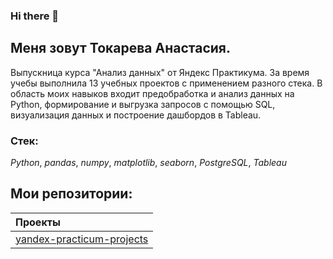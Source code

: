 ### Hi there 👋

## **Меня зовут Токарева Анастасия.**

Выпускница курса "Анализ данных" от Яндекс Практикума. За время учебы выполнила 13 учебных проектов с применением разного стека. В область моих навыков входит предобработка и анализ данных на Python, формирование и выгрузка запросов с помощью SQL, визуализация данных и построение дашбордов в Tableau.

### Cтек:
*Python*, *pandas*, *numpy*, *matplotlib*, *seaborn*, *PostgreSQL*, *Tableau*

## Мои репозитории:

| Проекты | 
| :---------------------- | 
| [yandex-practicum-projects](https://github.com/AnaTokareva97/yandex-practicum-projects) |
<!--
**AnaTokareva97/AnaTokareva97** is a ✨ _special_ ✨ repository because its `README.md` (this file) appears on your GitHub profile.


Here are some ideas to get you started:

- 🔭 I’m currently working on ...
- 🌱 I’m currently learning ...
- 👯 I’m looking to collaborate on ...
- 🤔 I’m looking for help with ...
- 💬 Ask me about ...
- 📫 How to reach me: ...
- 😄 Pronouns: ...
- ⚡ Fun fact: ...
-->
